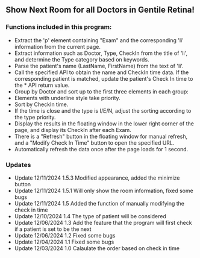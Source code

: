 ## Show Next Room for all Doctors in Gentile Retina!

### Functions included in this program:

* Extract the 'p' element containing "Exam" and the corresponding 'li' information from the current page.
* Extract information such as Doctor, Type, CheckIn from the title of 'li', and determine the Type category based on keywords.
* Parse the patient's name (LastName, FirstName) from the text of 'li'.
* Call the specified API to obtain the name and CheckIn time data. If the corresponding patient is matched, update the patient's Check In time to the * API return value.
* Group by Doctor and sort up to the first three elements in each group:
* Elements with underline style take priority.
* Sort by CheckIn time.
* If the time is close and the type is I/E/N, adjust the sorting according to the type priority.
* Display the results in the floating window in the lower right corner of the page, and display its CheckIn after each Exam.
* There is a "Refresh" button in the floating window for manual refresh, and a "Modify Check In Time" button to open the specified URL.
* Automatically refresh the data once after the page loads for 1 second.


### Updates
* Update 12/11/2024 1.5.3 Modified appearance, added the minimize button
* Update 12/11/2024 1.5.1 Will only show the room information, fixed some bugs
* Update 12/11/2024 1.5 Added the function of manually modifying the check in time
* Update 12/10/2024 1.4 The type of patient will be considered
* Update 12/06/2024 1.3 Add the feature that the program will first check if a patient is set to be the next
* Update 12/06/2024 1.2 Fixed some bugs
* Update 12/04/2024 1.1 Fixed some bugs
* Update 12/03/2024 1.0 Calaulate the order based on check in time
